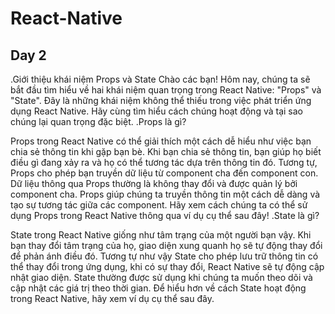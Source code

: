 # React-Native
## Day 2
.Giới thiệu khái niệm Props và State
Chào các bạn! Hôm nay, chúng ta sẽ bắt đầu tìm hiểu về hai khái niệm quan trọng trong React Native: "Props" và "State". Đây là những khái niệm không thể thiếu trong việc phát triển ứng dụng React Native. Hãy cùng tìm hiểu cách chúng hoạt động và tại sao chúng lại quan trọng đặc biệt.
.Props là gì?


Props trong React Native có thể giải thích một cách dễ hiểu như việc bạn chia sẻ thông tin khi gặp bạn bè. Khi bạn chia sẻ thông tin, bạn giúp họ biết điều gì đang xảy ra và họ có thể tương tác dựa trên thông tin đó.
Tương tự, Props cho phép bạn truyền dữ liệu từ component cha đến component con. Dữ liệu thông qua Props thường là không thay đổi và được quản lý bởi component cha. Props giúp chúng ta truyền thông tin một cách dễ dàng và tạo sự tương tác giữa các component.
Hãy xem cách chúng ta có thể sử dụng Props trong React Native thông qua ví dụ cụ thể sau đây!
.State là gì?

State trong React Native giống như tâm trạng của một người bạn vậy. Khi bạn thay đổi tâm trạng của họ, giao diện xung quanh họ sẽ tự động thay đổi để phản ánh điều đó.
Tương tự như vậy State cho phép lưu trữ thông tin có thể thay đổi trong ứng dụng, khi có sự thay đổi, React Native sẽ tự động cập nhật giao diện.
State thường được sử dụng khi chúng ta muốn theo dõi và cập nhật các giá trị theo thời gian.
Để hiểu hơn về cách State hoạt động trong React Native, hãy xem ví dụ cụ thể sau đây.
